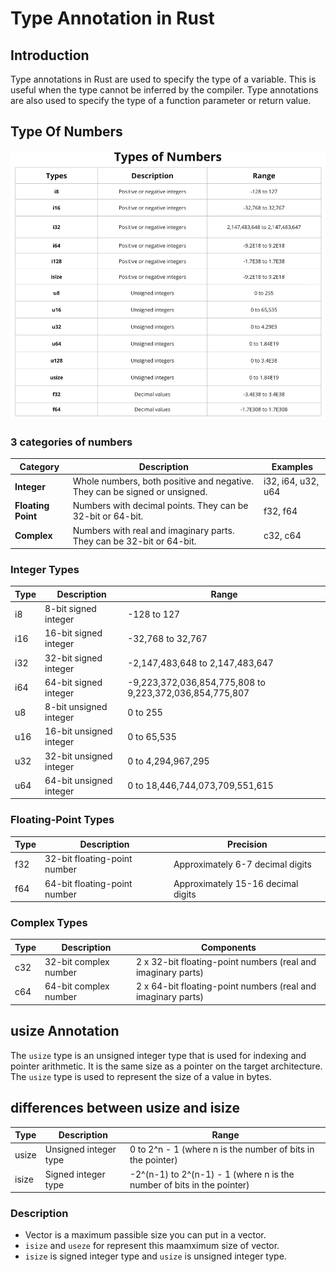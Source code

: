 # Type Annotation in Rust

## Introduction

Type annotations in Rust are used to specify the type of a variable. This is useful when the type cannot be inferred by the compiler. Type annotations are also used to specify the type of a function parameter or return value.

## Type Of Numbers

![Type Of Numbers](./img/TypeOfNumbers.png)

### 3 categories of numbers

| Category        | Description                                                                 | Examples      |
|-----------------|-----------------------------------------------------------------------------|---------------|
| **Integer**     | Whole numbers, both positive and negative. They can be signed or unsigned. | i32, i64, u32, u64 |
| **Floating Point** | Numbers with decimal points. They can be 32-bit or 64-bit.               | f32, f64      |
| **Complex**     | Numbers with real and imaginary parts. They can be 32-bit or 64-bit.       | c32, c64      |

### Integer Types

| Type  | Description                  | Range                          |
|-------|------------------------------|--------------------------------|
| i8    | 8-bit signed integer         | -128 to 127                   |
| i16   | 16-bit signed integer        | -32,768 to 32,767             |
| i32   | 32-bit signed integer        | -2,147,483,648 to 2,147,483,647 |
| i64   | 64-bit signed integer        | -9,223,372,036,854,775,808 to 9,223,372,036,854,775,807 |
| u8    | 8-bit unsigned integer       | 0 to 255                      |
| u16   | 16-bit unsigned integer      | 0 to 65,535                   |
| u32   | 32-bit unsigned integer      | 0 to 4,294,967,295            |
| u64   | 64-bit unsigned integer      | 0 to 18,446,744,073,709,551,615 |

### Floating-Point Types

| Type  | Description                  | Precision                     |
|-------|------------------------------|-------------------------------|
| f32   | 32-bit floating-point number | Approximately 6-7 decimal digits |
| f64   | 64-bit floating-point number | Approximately 15-16 decimal digits |

### Complex Types

| Type  | Description                  | Components                     |
|-------|------------------------------|--------------------------------|
| c32   | 32-bit complex number        | 2 x 32-bit floating-point numbers (real and imaginary parts) |
| c64   | 64-bit complex number        | 2 x 64-bit floating-point numbers (real and imaginary parts) |

## usize Annotation

The `usize` type is an unsigned integer type that is used for indexing and pointer arithmetic. It is the same size as a pointer on the target architecture. The `usize` type is used to represent the size of a value in bytes.

## differences between usize and isize

| Type  | Description                  | Range                          |
|-------|------------------------------|--------------------------------|
| usize | Unsigned integer type        | 0 to 2^n - 1 (where n is the number of bits in the pointer) |
| isize | Signed integer type          | -2^(n-1) to 2^(n-1) - 1 (where n is the number of bits in the pointer) |

### Description

- Vector is a maximum passible size you can put in a vector.
- `isize` and `useze` for represent this maamximum size of vector.
- `isize` is signed integer type and `usize` is unsigned integer type.
